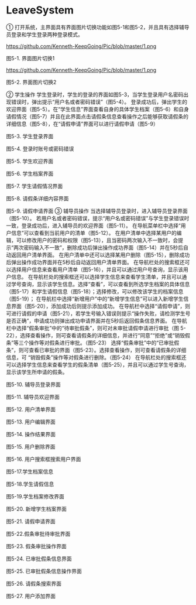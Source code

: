 # LeaveSystem

①	打开系统，主界面具有界面图片切换功能如图5-1和图5-2，并且具有选择辅导员登录和学生登录两种登录模式。
 
https://github.com/Kenneth-KeepGoing/Pic/blob/master/1.png

图5-1. 界面图片切换1

https://github.com/Kenneth-KeepGoing/Pic/blob/master/1.png

图5-2. 界面图片切换2

②	学生操作
学生登录时，学生的登录的界面如图5-3，当学生登录用户名密码出现错误时，弹出提示“用户名或者密码错误”（图5-4）。
登录成功后，弹出学生的欢迎界面（图5-5）。在“学生信息”界面查看自身的具体学生档案（图5-6）和自身请假情况（图5-7）并且在此界面点击请假条信息查看操作之后能够获取请假条的详细信息（图5-8），在“请假申请”界面可以进行请假申请（图5-9）
 
图5-3. 学生登录界面
 
图5-4. 登录时账号或密码错误
 
图5-5. 学生欢迎界面
 
图5-6. 学生档案界面
 
图5-7. 学生请假情况界面
 
图5-8. 请假条详细内容界面
 
图5-9. 请假申请界面
③	辅导员操作
当选择辅导员登录时，进入辅导员登录界面（图5-10）。
若用户名或者密码错误，提示“用户名或密码错误”与学生登录错误时一致，登录成功后，进入辅导员的欢迎界面（图5-11）。
在导航菜单栏中选择“用户信息”可以查看到当前用户的清单（图5-12）。
在用户清单中选择某用户的编辑，可以修改用户的密码和权限（图5-13），且当密码两次输入不一致时，会提示“两次密码输入不一致”，删除成功后弹出操作成功界面（图5-14）并在5秒后自动返回用户清单界面。
在用户清单中还可以选择某用户删除（图5-15），删除成功后弹出操作成功界面并在5秒后自动返回用户清单界面。
在导航栏处的搜索框还可以选择用户信息来查看用户清单（图5-16），并且可以通过用户号查询，显示该用户信息。
在导航栏处的搜索框还可以选择学生信息来查看学生清单，并且可以通过学号查询，显示该学生信息。选择“查看”，可以查看到所选学生档案的具体信息（图5-17）和学生请假信息（图5-18）；选择修改，可以修改该学生的档案信息（图5-19）；
在导航栏中选择“新增用户”中的“新增学生信息”可以进入新增学生信息界面（图5-20），添加成功后则提示添加成功。
在导航栏中选择“请假申请”，则可进行请假的申请（图5-21），若学生号输入错误则提示“操作失败，请检测学生号是否正确”，申请成功则弹出成功申请界面并在5秒后返回假条信息界面。
在导航栏中选择“假条审批”中的“待审批假条”，则可对未审批请假申请进行审批（图 5-22），选择查看操作，则可查看请假条的详细信息，并进行“同意”“拒绝”或“销毁假条”等三个操作等对假条进行审批。（图5-23）
选择“假条审批”中的“已审批假条”，则可查看已审批的界面（图5-23）。选择查看操作，则可查看请假条的详细信息，可 “销毁假条”操作等对假条进行删除。（图5-24）
在导航栏处的搜索框还可以选择学生信息来查看学生的假条清单（图5-25），并且可以通过学生号查询，显示该学生所申请的假条。



 
图5-10. 辅导员登录界面
 
图5-11. 辅导员欢迎界面
 
图5-12. 用户清单界面
 
图5-13. 用户编辑界面
 
图5-14. 操作结果界面
 
图5-15. 用户删除界面
 
图5-16. 用户搜索框搜索用户界面
 
图5-17.学生档案信息
 
图5-18.学生请假信息
 
图5-19.学生档案修改界面
 
图5-20. 新增学生档案界面
 
图5-21. 请假申请界面
 
图5-22.假条审批待审批界面
 
图5-23. 假条审批操作界面
 
图5-24. 已审批假条信息界面
 
图5-25. 已审批假条信息操作界面

 
图5-26. 请假条搜索界面
 
图5-27. 用户添加界面
